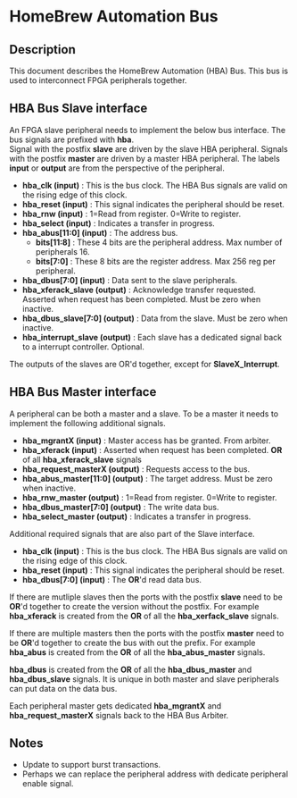 # HomeBrew Automation Bus

## Description

This document describes the HomeBrew Automation (HBA) Bus.
This bus is used to interconnect FPGA peripherals together.

## HBA Bus Slave interface

An FPGA slave peripheral needs to implement the below
bus interface.  The bus signals are prefixed with __hba__.  
Signal with the postfix __slave__ are driven
by the slave HBA peripheral. Signals with the postfix __master__
are driven by a master HBA peripheral. 
The labels __input__ or __output__ are from
the perspective of the peripheral.
* __hba_clk (input)__ : This is the bus clock.  The HBA Bus signals are valid on the
  rising edge of this clock. 
* __hba_reset (input)__ : This signal indicates the peripheral should be reset.
* __hba_rnw (input)__ : 1=Read from register. 0=Write to register.
* __hba_select (input)__ : Indicates a transfer in progress.
* __hba_abus[11:0] (input)__ : The address bus.
    * __bits[11:8]__ : These 4 bits are the peripheral address. Max number of
      peripherals 16.
    * __bits[7:0]__ : These 8 bits are the register address. Max 256 reg per
      peripheral.
* __hba_dbus[7:0] (input)__ : Data sent to the slave peripherals.
* __hba_xferack_slave (output)__ : Acknowledge transfer requested.  Asserted when request has been
  completed. Must be zero when inactive.
* __hba_dbus_slave[7:0] (output)__ : Data from the slave.  Must be zero when inactive.
* __hba_interrupt_slave (output)__ : Each slave has a dedicated signal back to
  a interrupt controller. Optional.

The outputs of the slaves are OR'd together, except for __SlaveX_Interrupt__.

## HBA Bus Master interface

A peripheral can be both a master and a slave.  To be a master it needs to implement
the following additional signals.
* __hba_mgrantX (input)__ : Master access has be granted. From arbiter.
* __hba_xferack (input)__ : Asserted when request has been completed. 
    __OR__ of all __hba_xferack_slave__ signals
* __hba_request_masterX (output)__ : Requests access to the bus. 
* __hba_abus_master[11:0] (output)__ : The target address. Must be zero when inactive.
* __hba_rnw_master (output)__ : 1=Read from register. 0=Write to register.
* __hba_dbus_master[7:0] (output)__ : The write data bus.
* __hba_select_master (output)__ : Indicates a transfer in progress.

Additional required signals that are also part of the Slave interface.
* __hba_clk (input)__ : This is the bus clock.  The HBA Bus signals are valid on the
  rising edge of this clock. 
* __hba_reset (input)__ : This signal indicates the peripheral should be reset.
* __hba_dbus[7:0] (input)__ : The __OR__'d read data bus.

If there are mutliple slaves then the ports with the postfix __slave__ need to
be __OR__'d together to create the version without the postfix.  For example
__hba_xferack__ is created from the __OR__ of all the __hba_xerfack_slave__ signals.

If there are multiple masters then the ports with the postfix __master__ need to
be __OR__'d together to create the bus with out the prefix.  For example 
__hba_abus__ is created from the __OR__ of all the __hba_abus_master__ signals.

__hba_dbus__ is created from the __OR__ of all the __hba_dbus_master__ and __hba_dbus_slave__
signals.  It is unique in both master and slave peripherals can put data on the data bus.

Each peripheral master gets dedicated __hba_mgrantX__ and __hba_request_masterX__
signals back to the HBA Bus Arbiter.

## Notes
* Update to support burst transactions.
* Perhaps we can replace the peripheral address with dedicate peripheral enable signal.

